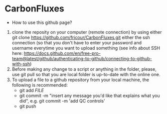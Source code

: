 # CarbonFluxes

- How to use this github page?

1) clone the reposity on your computer (remote connection) by using either git clone https://github.com/fricour/CarbonFluxes.git either the ssh connection (so that you don't have to enter your password and username everytime you want to upload something (see info about SSH here: https://docs.github.com/en/free-pro-team@latest/github/authenticating-to-github/connecting-to-github-with-ssh)
2) Before making any change to a script or anything in the folder, please, use git pull so that you are local folder is up-to-date with the online one.
3) To upload a file to a github repository from your local machine, the following is recommended:
	- git add *FILE*
	- git commit -m "insert any message you'd like that explains what you did", e.g. git commit -m 'add QC controls'
	- git push
